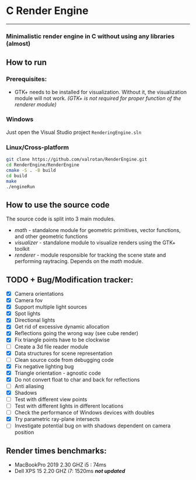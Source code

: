 # C Render Engine
---

### Minimalistic render engine in C without using any libraries (almost)

## How to run
### Prerequisites:
- GTK+ needs to be installed for visualization. Without it, the visualization module will not work.
*(GTK+ is not required for proper function of the renderer module)*
### Windows
Just open the Visual Studio project `RenderingEngine.sln`

### Linux/Cross-platform
```bash
git clone https://github.com/valrotan/RenderEngine.git
cd RenderEngine/RenderEngine
cmake -S . -B build
cd build
make
./engineRun
```

## How to use the source code
The source code is split into 3 main modules.
- *math* - standalone module for geometric primitives, vector functions, and other geometric functions
- *visualizer* - standalone module to visualize renders using the GTK+ toolkit
- *renderer* - module responsible for tracking the scene state and performing raytracing. Depends on the *math* module.


## TODO + Bug/Modification tracker:
- [x] Camera orientations
- [x] Camera fov
- [x] Support multiple light sources
- [x] Spot lights
- [x] Directional lights
- [x] Get rid of excessive dynamic allocation
- [x] Reflections going the wrong way (see cube render)
- [x] Fix triangle points have to be clockwise
- [ ] Create a 3d file reader module
- [x] Data structures for scene representation
- [ ] Clean source code from debugging code
- [x] Fix negative lighting bug
- [x] Triangle orientation - agnostic code
- [x] Do not convert float to char and back for reflections
- [ ] Anti aliasing
- [x] Shadows
- [ ] Test with different view points
- [ ] Test with different lights in different locations
- [ ] Check the performance of Windows devices with doubles
- [x] Try parametric ray-plane intersects
- [ ] Investigate potential bug on with shadows dependent on camera position

## Render times benchmarks:
- MacBookPro 2019 2.30 GHZ i5 : 74ms
- Dell XPS 15 2.20 GHZ i7: 1520ms ***not updated***
